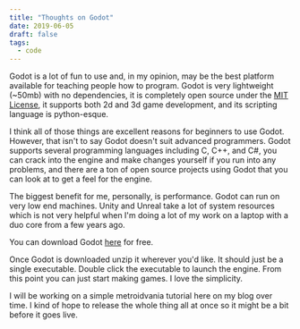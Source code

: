 ```yaml
---
title: "Thoughts on Godot"
date: 2019-06-05
draft: false
tags:
  - code
---
```


Godot is a lot of fun to use and, in my opinion, may be the best platform available for teaching people how to program. Godot is very lightweight (~50mb) with no dependencies, it is completely open source under the [MIT License](https://github.com/godotengine/godot/blob/master/LICENSE.txt), it supports both 2d and 3d game development, and its scripting language is python-esque.

I think all of those things are excellent reasons for beginners to use Godot. However, that isn't to say Godot doesn't suit advanced programmers. Godot supports several programming languages including C, C++, and C#, you can crack into the engine and make changes yourself if you run into any problems, and there are a ton of open source projects using Godot that you can look at to get a feel for the engine.

The biggest benefit for me, personally, is performance. Godot can run on very low end machines. Unity and Unreal take a lot of system resources which is not very helpful when I'm doing a lot of my work on a laptop with a duo core from a few years ago.

You can download Godot [here](https://godotengine.org/download/windows) for free.

Once Godot is downloaded unzip it wherever you'd like. It should just be a single executable. Double click the executable to launch the engine. From this point you can just start making games. I love the simplicity.

I will be working on a simple metroidvania tutorial here on my blog over time. I kind of hope to release the whole thing all at once so it might be a bit before it goes live.
